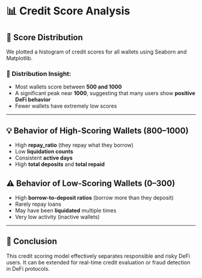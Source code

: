 
# 📊 Credit Score Analysis

## 🧮 Score Distribution

We plotted a histogram of credit scores for all wallets using Seaborn and Matplotlib.

### 🔹 Distribution Insight:
- Most wallets score between **500 and 1000**
- A significant peak near **1000**, suggesting that many users show **positive DeFi behavior**
- Fewer wallets have extremely low scores

---

## 💡 Behavior of High-Scoring Wallets (800–1000)
- High **repay_ratio** (they repay what they borrow)
- Low **liquidation counts**
- Consistent **active days**
- High **total deposits** and **total repaid**

## ⚠️ Behavior of Low-Scoring Wallets (0–300)
- High **borrow-to-deposit ratios** (borrow more than they deposit)
- Rarely repay loans
- May have been **liquidated** multiple times
- Very low activity (inactive wallets)

---

## 📌 Conclusion

This credit scoring model effectively separates responsible and risky DeFi users. It can be extended for real-time credit evaluation or fraud detection in DeFi protocols.
